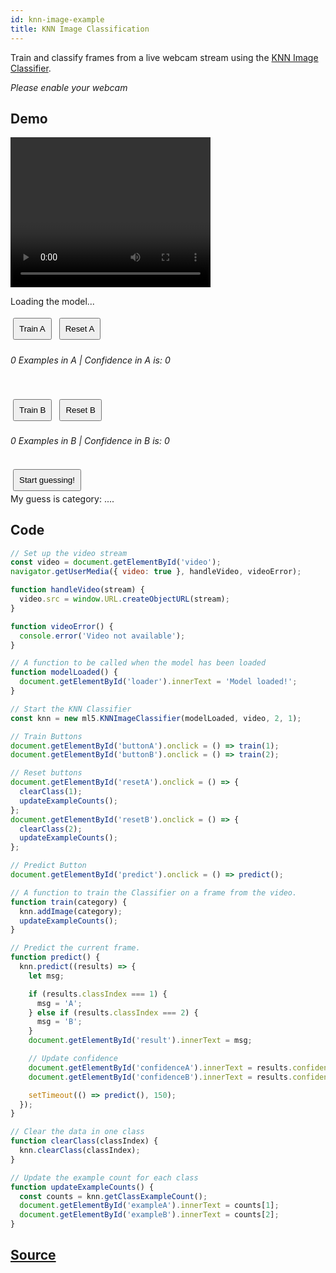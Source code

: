 ```yaml
---
id: knn-image-example
title: KNN Image Classification
---
```


Train and classify frames from a live webcam stream using the [KNN Image Classifier](api-Imagenet.md).

*Please enable your webcam*

## Demo

<div class="example">
  <style>
    button {
      margin: 4px;
      padding: 8px;
    }
  </style>

  <video width="320" height="240" autoplay id="video"></video>
  <p id="loader">Loading the model...</p>

  <div>
    <button id="buttonA">Train A</button>
    <button id="resetA">Reset A</button>
    <h6><span id="exampleA">0</span> Examples in A | Confidence in A is: <span id="confidenceA">0</span></h6>
    <br><button id="buttonB">Train B</button>
    <button id="resetB">Reset B</button>
    <h6><span id="exampleB">0</span> Examples in B | Confidence in B is: <span id="confidenceB">0</span></h6>
  </div>
  <p>
    <button id="predict">Start guessing!</button><br>
    My guess is category: <span id="result">...</span>.
  </p>
</div>

<script src="assets/scripts/example-knn-image.js"></script>

## Code

```javascript
// Set up the video stream
const video = document.getElementById('video');
navigator.getUserMedia({ video: true }, handleVideo, videoError);

function handleVideo(stream) {
  video.src = window.URL.createObjectURL(stream);
}

function videoError() {
  console.error('Video not available');
}

// A function to be called when the model has been loaded
function modelLoaded() {
  document.getElementById('loader').innerText = 'Model loaded!';
}

// Start the KNN Classifier
const knn = new ml5.KNNImageClassifier(modelLoaded, video, 2, 1);

// Train Buttons
document.getElementById('buttonA').onclick = () => train(1);
document.getElementById('buttonB').onclick = () => train(2);

// Reset buttons
document.getElementById('resetA').onclick = () => {
  clearClass(1);
  updateExampleCounts();
};
document.getElementById('resetB').onclick = () => {
  clearClass(2);
  updateExampleCounts();
};

// Predict Button
document.getElementById('predict').onclick = () => predict();

// A function to train the Classifier on a frame from the video.
function train(category) {
  knn.addImage(category);
  updateExampleCounts();
}

// Predict the current frame.
function predict() {
  knn.predict((results) => {
    let msg;

    if (results.classIndex === 1) {
      msg = 'A';
    } else if (results.classIndex === 2) {
      msg = 'B';
    }
    document.getElementById('result').innerText = msg;

    // Update confidence
    document.getElementById('confidenceA').innerText = results.confidences[1];
    document.getElementById('confidenceB').innerText = results.confidences[2];

    setTimeout(() => predict(), 150);
  });
}

// Clear the data in one class
function clearClass(classIndex) {
  knn.clearClass(classIndex);
}

// Update the example count for each class
function updateExampleCounts() {
  const counts = knn.getClassExampleCount();
  document.getElementById('exampleA').innerText = counts[1];
  document.getElementById('exampleB').innerText = counts[2];
}

```

## [Source](https://github.com/ITPNYU/ml5/tree/master/examples/KNNImage)

